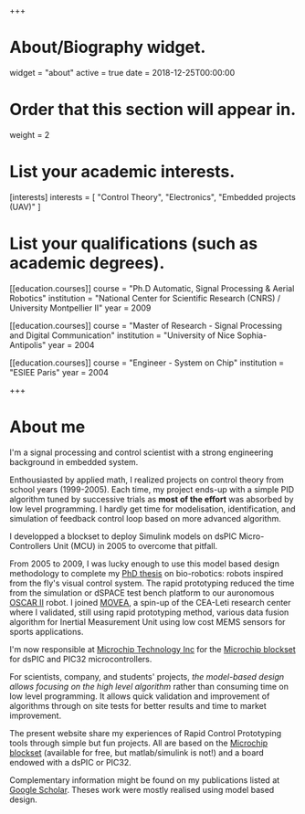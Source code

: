 +++
# About/Biography widget.
widget = "about"
active = true
date = 2018-12-25T00:00:00

# Order that this section will appear in.
weight = 2

# List your academic interests.
[interests]
  interests = [
    "Control Theory",
    "Electronics",
    "Embedded projects (UAV)"
  ]

# List your qualifications (such as academic degrees).
[[education.courses]]
  course = "Ph.D Automatic, Signal Processing & Aerial Robotics"
  institution = "National Center for Scientific Research (CNRS) / University Montpellier II"
  year = 2009

[[education.courses]]
  course = "Master of Research - Signal Processing and Digital Communication"
  institution = "University of Nice Sophia-Antipolis"
  year = 2004

[[education.courses]]
  course = "Engineer - System on Chip"
  institution = "ESIEE Paris"
  year = 2004
 
+++

# About me

I'm a signal processing and control scientist with a strong engineering background in embedded system.

Enthousiasted by applied math, I realized projects on control theory from school years (1999-2005). Each time, my project ends-up with a simple PID algorithm tuned by successive trials as **most of the effort** was absorbed by low level programming. I hardly get time for modelisation, identification, and simulation of feedback control loop based on more advanced algorithm.

I developped a blockset to deploy Simulink models on dsPIC Micro-Controllers Unit (MCU) in 2005 to overcome that pitfall.

From 2005 to 2009, I was lucky enough to use this model based design methodology to complete my [PhD thesis](http://www.kerhuel.eu/publi/Kerhuel_2009_PhD.pdf) on bio-robotics: robots inspired from the fly's visual control system. The rapid prototyping reduced the time from the simulation or dSPACE test bench platform to our auronomous [OSCAR II](https://www.researchgate.net/figure/a-OSCAR-II-like-its-predecessor-OSCAR-I-is-a-tethered-aerial-robot-that-orients-its_fig11_261957721) robot. I joined [MOVEA](https://www.ideas-laboratory.com/projects/movea/), a spin-up of the CEA-Leti research center where I validated, still using rapid prototyping method, various data fusion algorithm for Inertial Measurement Unit using low cost MEMS sensors for sports applications. 

I'm now responsible at [Microchip Technology Inc](https://www.microchip.com/) for the [Microchip blockset](https://www.microchip.com/simulinkblocks/) for dsPIC and PIC32 microcontrollers. 

For scientists, company, and students' projects, *the model-based design allows focusing on the high level algorithm* rather than consuming time on low level programming. It allows quick validation and improvement of algorithms through on site tests for better results and time to market improvement.

The present website share my experiences of Rapid Control Prototyping tools through simple but fun projects. All are based on the [Microchip blockset](https://www.microchip.com/simulinkblocks/) (available for free, but matlab/simulink is not!) and a board endowed with a dsPIC or PIC32.

Complementary information might be found on my publications listed at [Google Scholar](https://scholar.google.co.uk/citations?user=61SJU_sAAAAJ/). Theses work were mostly realised using model based design.

